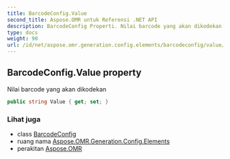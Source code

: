 ```yaml
---
title: BarcodeConfig.Value
second_title: Aspose.OMR untuk Referensi .NET API
description: BarcodeConfig Properti. Nilai barcode yang akan dikodekan
type: docs
weight: 90
url: /id/net/aspose.omr.generation.config.elements/barcodeconfig/value/
---
```

## BarcodeConfig.Value property

Nilai barcode yang akan dikodekan

```csharp
public string Value { get; set; }
```

### Lihat juga

* class [BarcodeConfig](../)
* ruang nama [Aspose.OMR.Generation.Config.Elements](../../barcodeconfig/)
* perakitan [Aspose.OMR](../../../)


